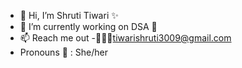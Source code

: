 - 👋 Hi, I’m Shruti Tiwari ✨
- 🌱 I’m currently working on DSA 🚀
- 📫 Reach me out -💁🏻‍♀️tiwarishruti3009@gmail.com 
-  Pronouns 🌝 : She/her

<!---
shruti07312004/shruti07312004 is a ✨ special ✨ repository because its `README.md` (this file) appears on your GitHub profile.
You can click the Preview link to take a look at your changes.
--->
